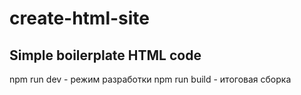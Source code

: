 # create-html-site

## Simple boilerplate HTML code

npm run dev - режим разработки
npm run build - итоговая сборка
